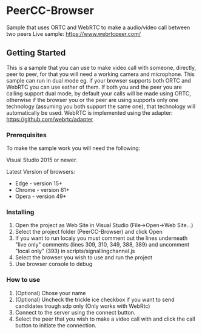 # PeerCC-Browser

Sample that uses ORTC and WebRTC to make a audio/video call between two peers
Live sample: https://www.webrtcpeer.com/

## Getting Started

This is a sample that you can use to make video call with someone, directly, peer to peer, for that you will need a working camera and microphone.
This sample can run in dual mode eg. if your browser supports both ORTC and WebRTC you can use eather of them.
If both you and the peer you are calling support dual mode, by default your calls will be made using ORTC, otherwise if the browser you or the peer are using supports only one technology (assuming you both support the same one), that technology will automatically be used.
WebRTC is implemented using the adapter: https://github.com/webrtc/adapter

### Prerequisites

To make the sample work you will need the following:  

Visual Studio 2015 or newer.  

Latest Version of browsers:    
* Edge - version 15+   
* Chrome - version 61+
* Opera - version 49+

### Installing

1. Open the project as Web Site in Visual Studio (File->Open->Web Site...)
2. Select the project folder (PeerCC-Browser) and click Open
3. If you want to run localy you must comment out the lines underneath "live only" comments (lines 309, 310, 349, 388, 389) and uncomment "local only" (393) in scripts/signallingchannel.js
4. Select the browser you wish to use and run the project
5. Use browser console to debug


### How to use

1. (Optional) Chose your name
2. (Optional) Uncheck the trickle ice checkbox if you want to send candidates trough sdp only (Only works with WebRtc)
3. Connect to the server using the connect button.
4. Select the peer that you wish to make a video call with and click the call button to initiate the connection.


